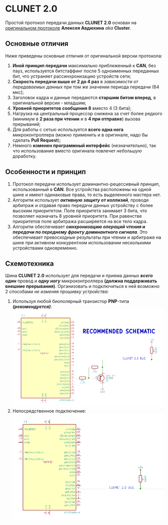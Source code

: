 # CLUNET 2.0
Простой протокол передачи данных **CLUNET 2.0** основан на [оригинальном протоколе](https://github.com/ClusterM/clunet) **Алексея Авдюхина** _aka_ **Cluster**.
## Основные отличия
Ниже приведены основные отличия от оригинальной версии протокола:
 1. **Иной принцип передачи** максимально приближенный к **CAN**, без пауз, используется битстаффинг после 5 одноименных переданных бит, что устраняет рассинхронизацию устройств сети;
 2. **Скорость передачи выше от 2 до 4 раз** в _зависимости от передаваемых данных_ при том же значении периода передачи (64 мкс);
 3. Заголовок кадра и данные передаются **старшим битом вперед**, в оригинальной версии - младшим;
 4. **Уровней приоритетов сообщения 8** вместо 4 (3 бита);
 5. Нагрузка на центральный процессор снижена за счет более редкого (минимум в **2 раза при чтении** и в **4 при отправке**) вызова прерываний;
 6. Для работы с сетью используется **всего одна нога** микроконтроллера (можно применить и в оригинале, надо бы сделать **Pull Request**);
 7. Немного **изменен программный интерфейс** (незначительно), так что использование вместо оригинала повлечет _небольшую_ доработку.

## Особенности и принцип
 1. Протокол передачи использует доминантно-рецессивный принцип, использованный в **CAN**. Все устройства расположены на одной шине и имеют одинаковые права, то есть выделенного мастера нет.
 2. Алгоритм использует _**активную защиту от коллизий**_, проводя арбитраж и отдавая право передачи данных устройству с более высоким приоритетом. Поле приоритета занимает 3 бита, что позволяет назначать 8 уровней приоритета. При равенстве приоритетов поле арбитража расширяется на все тело кадра.
 3. Алгоритм обеспечивает _**синхронизацию операций чтения и передачи по переднему фронту доминантного сигнала**_. Это обеспечивает превосходные результаты при чтении и арбитраже на шине при активном конкурентном использовании несколькими устройствами одновременно.

## Схемотехника
Шина **CLUNET 2.0** использует для передачи и приема данных _**всего один**_ провод и _**одну ногу**_ микроконтроллера **(должна поддерживать внешние прерывания)**. Организовать и подключиться к ней возможно 2 способами _не изменяя прошивку устройства_:
 1. Используя любой биополярный транзистор **PNP**-типа _**(рекомендуется)**_:
![Рекомендуемая схема подключения](schematic/recommended.png)
 2. Непосредственное подключение:
![Простая схема подключения](schematic/simple.png)
